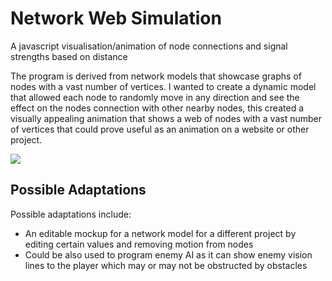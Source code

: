 # Network Web Simulation
A javascript visualisation/animation of node connections and signal strengths based on distance

The program is derived from network models that showcase graphs of nodes with a vast number of vertices.
I wanted to create a dynamic model that allowed each node to randomly move in any direction and see the effect on
the nodes connection with other nearby nodes, this created a visually appealing animation that shows a web of nodes 
with a vast number of vertices that could prove useful as an animation on a website or other project.

![](https://github.com/Arcane34/Network-Web/blob/main/NetworkWeb.gif)

## Possible Adaptations
Possible adaptations include:
- An editable mockup for a network model for a different project by editing certain values and removing motion from nodes
- Could be also used to program enemy AI as it can show enemy vision lines to the player which may or may not be obstructed
by obstacles
